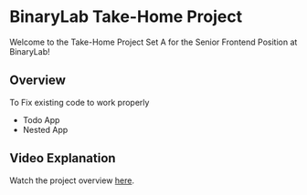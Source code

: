 # BinaryLab Take-Home Project

Welcome to the Take-Home Project Set A for the Senior Frontend Position at BinaryLab!

## Overview

To Fix existing code to work properly

- Todo App
- Nested App

## Video Explanation

Watch the project overview [here](https://drive.google.com/file/d/1xHIKqibRImFo8arNTrxJuv4yBUS2kKMh/view?usp=sharing).
